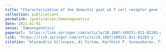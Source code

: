 ```yaml
---
title: "Characterization of the domestic goat γδ T cell receptor gene loci and gene usage"
collection: publications
permalink: /publication/Immunogenetics
date: 2021-01-01
venue: 'Immunogenetics'
paperurl: 'https://link.springer.com/article/10.1007/s00251-021-01203-y'
link: 'https://link.springer.com/article/10.1007/s00251-021-01203-y'
citation: "Alexandria Gillespie, Al Yirsaw, Karthick P. Gunasekaran, Timothy P. Smith, Derek M. Bickhart, Michael Turley, Timothy Connelley, Janice C. Telfer & Cynthia L. Baldwin, Characterization of the domestic goat γδ T cell receptor gene loci and gene usage, Immunogenetics, 2021"
---
```

